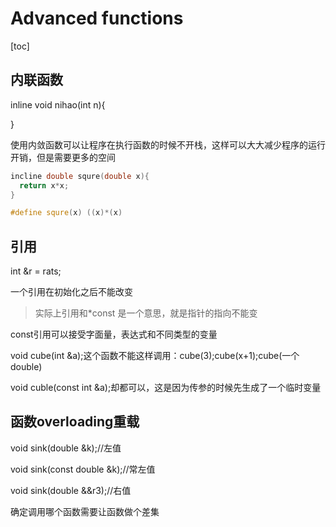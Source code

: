 # Advanced functions

[toc]



## 内联函数

inline void nihao(int n){

}

使用内敛函数可以让程序在执行函数的时候不开栈，这样可以大大减少程序的运行开销，但是需要更多的空间

```c++
incline double squre(double x){
  return x*x;
}

#define squre(x) ((x)*(x)
```

## 引用

int &r = rats;

一个引用在初始化之后不能改变

>  实际上引用和*const 是一个意思，就是指针的指向不能变

const引用可以接受字面量，表达式和不同类型的变量

void cube(int &a);这个函数不能这样调用：cube(3);cube(x+1);cube(一个double)

void cuble(const int &a);却都可以，这是因为传参的时候先生成了一个临时变量



## 函数overloading重载

void sink(double &k);//左值

void sink(const double &k);//常左值

void sink(double &&r3);//右值

确定调用哪个函数需要让函数做个差集









